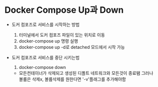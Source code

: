 # Docker Compose Up과 Down

- 도커 컴포즈로 서비스를 시작하는 방법

  1. 터미널에서 도커 컴포즈 파일이 있는 위치로 이동
  2. docker-compose up 명령 실행
  3. docker-compose up -d로 detached 모드에서 시작 가능

- 도커 컴포즈로 서비스를 중단 시키는법
  1. docker-compose down
  - 모든컨테이너가 삭제되고 생성된 디폴트 네트워크와 모든것이 종료됌
    그러나 볼륨은 삭제x, 볼륨삭제를 원한다면 '-v'플래그를 추가해야함

